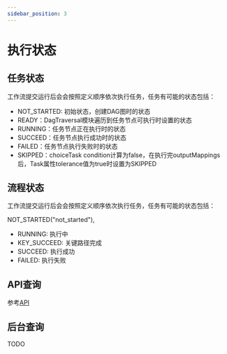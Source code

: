 ```yaml
---
sidebar_position: 3
---
```


# 执行状态

## 任务状态
工作流提交运行后会会按照定义顺序依次执行任务，任务有可能的状态包括：

- NOT_STARTED: 初始状态，创建DAG图时的状态
- READY：DagTraversal模块遍历到任务节点可执行时设置的状态
- RUNNING：任务节点正在执行时的状态
- SUCCEED：任务节点执行成功时的状态
- FAILED：任务节点执行失败时的状态
- SKIPPED：choiceTask condition计算为false，在执行完outputMappings后，Task属性tolerance值为true时设置为SKIPPED
 
## 流程状态
工作流提交运行后会会按照定义顺序依次执行任务，任务有可能的状态包括：

NOT_STARTED("not_started"),

- RUNNING: 执行中
- KEY_SUCCEED: 关键路径完成
- SUCCEED: 执行成功
- FAILED: 执行失败

## API查询
参考[API](../07-api.md#获取工作流执行情况)

## 后台查询
TODO